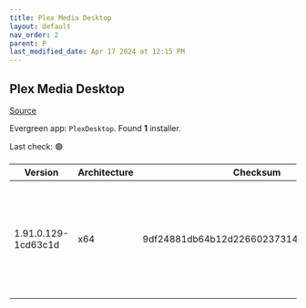 ```yaml
---
title: Plex Media Desktop
layout: default
nav_order: 2
parent: P
last_modified_date: Apr 17 2024 at 12:15 PM
---
```


## Plex Media Desktop

[Source](https://www.plex.tv/media-server-downloads/)

Evergreen app: `PlexDesktop`. Found **1** installer.

Last check: 🟢

| Version             | Architecture | Checksum                                 | URI                                                                                                                                                                                                              |
| ------------------- | ------------ | ---------------------------------------- | ---------------------------------------------------------------------------------------------------------------------------------------------------------------------------------------------------------------- |
| 1.91.0.129-1cd63c1d | x64          | 9df24881db64b12d22660237314d623da8baeb68 | [https://downloads.plex.tv/plex-desktop/1.91.0.129-1cd63c1d/windows/Plex-1.91.0.129-1cd63c1d-x86_64.exe](https://downloads.plex.tv/plex-desktop/1.91.0.129-1cd63c1d/windows/Plex-1.91.0.129-1cd63c1d-x86_64.exe) |
